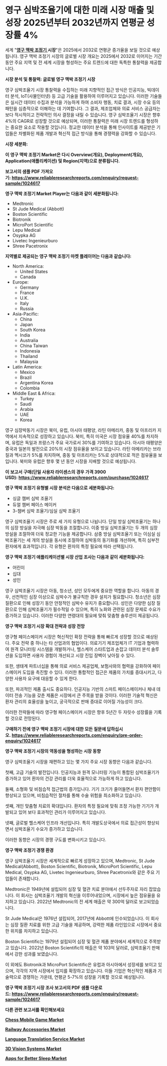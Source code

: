 <p><h1>영구 심박조율기에 대한 미래 시장 매출 및 성장 2025년부터 2032년까지 연평균 성장률 4%</h1></p><p>세계 "<strong><a href="https://www.reliableresearchreports.com/permanent-pacemaker-r1024617?utm_campaign=106&utm_medium=8&utm_source=Github&utm_content=ia&utm_term=07032025&utm_id=permanent-pacemaker">영구 맥박 조정기&nbsp;</a></strong><strong>시장</strong>"은 2025에서 2032로 연평균 증가율을 보일 것으로 예상됩니다. 영구 맥박 조정기 시장의 글로벌 시장 개요는 2025에서 2032로 이어지는 기간 동안 주요 지역 및 전 세계 시장을 형성하는 주요 트렌드에 대한 독특한 통찰력을 제공합니다.</p>
<p><strong>시장 분석 및 통찰력: 글로벌 영구 맥박 조정기 시장</strong></p>
<p><p>영구 심박조율기 시장 통찰력을 수집하는 미래 지향적인 접근 방식은 인공지능, 빅데이터 분석, IoT(사물인터넷) 등 고급 기술을 활용하여 이루어지고 있습니다. 이러한 기술들은 실시간 데이터 수집과 분석을 가능하게 하여 소비자 행동, 치료 결과, 시장 수요 등의 패턴을 심층적으로 이해하는 데 기여합니다. 그 결과, 제조업체와 의료 서비스 공급자는 보다 적시적이고 전략적인 의사 결정을 내릴 수 있습니다. 영구 심박조율기 시장은 향후 4%의 CAGR로 성장할 것으로 예상되며, 이러한 통찰력은 미래 시장 트렌드를 형성하는 중요한 요소로 작용할 것입니다. 정교한 데이터 분석을 통해 인사이트를 제공받은 기업들은 차별화된 제품 개발과 혁신적 접근 방식을 통해 경쟁력을 강화할 수 있습니다.</p><a href="%7CAUTHORITHY_DOMAIN_URL%7C?utm_campaign=106&utm_medium=8&utm_source=Github&utm_content=ia&utm_term=07032025&utm_id=permanent-pacemaker"></a></p>
<p><strong>시장 세분화:</strong></p>
<p><strong>이 영구 맥박 조정기 Market은 다시 Overview(개요), Deployment(개요), Application(애플리케이션) 및 Region(지역)으로 분류됩니다.</strong></p>
<p><strong>보고서의 샘플 PDF 가져오기:&nbsp;<a href="https://www.reliableresearchreports.com/enquiry/request-sample/1024617?utm_campaign=106&utm_medium=8&utm_source=Github&utm_content=ia&utm_term=07032025&utm_id=permanent-pacemaker">https://www.reliableresearchreports.com/enquiry/request-sample/1024617</a></strong><strong></strong></p>
<p><strong>영구 맥박 조정기 Market Player는 다음과 같이 세분화됩니다:</strong></p>
<p><ul><li>Medtronic</li><li>St Jude Medical (Abbott)</li><li>Boston Scientific</li><li>Biotronik</li><li>MicroPort Scientific</li><li>Lepu Medical</li><li>Osypka AG</li><li>Livetec Ingenieurburo</li><li>Shree Pacetronix</li></ul></p>
<p><strong>지역별로 제공되는 영구 맥박 조정기 마켓 플레이어는 다음과 같습니다:</strong></p>
<p><ul>
    <li>
        North America:
        <ul>
            <li>United States</li>
            <li>Canada</li>
        </ul>
    </li>
    <li>
        Europe:
        <ul>
            <li>Germany</li>
            <li>France</li>
            <li>U.K.</li>
            <li>Italy</li>
            <li>Russia</li>
        </ul>
    </li>
    <li>
        Asia-Pacific:
        <ul>
            <li>China</li>
            <li>Japan</li>
            <li>South Korea</li>
            <li>India</li>
            <li>Australia</li>
            <li>China Taiwan</li>
            <li>Indonesia</li>
            <li>Thailand</li>
            <li>Malaysia</li>
        </ul>
    </li>
    <li>
        Latin America:
        <ul>
            <li>Mexico</li>
            <li>Brazil</li>
            <li>Argentina Korea</li>
            <li>Colombia</li>
        </ul>
    </li>
    <li>
        Middle East & Africa:
        <ul>
            <li>Turkey</li>
            <li>Saudi</li>
            <li>Arabia</li>
            <li>UAE</li>
            <li>Korea</li>
        </ul>
    </li>
    </ul></p>
<p><p>영구 심장박동기 시장은 북미, 유럽, 아시아 태평양, 라틴 아메리카, 중동 및 아프리카 지역에서 지속적으로 성장하고 있습니다. 북미, 특히 미국은 시장 점유율 40%를 차지하며, 유럽은 독일과 프랑스가 주요 국가로서 30%를 기여하고 있습니다. 아시아 태평양은 중국과 일본의 발전으로 20%의 시장 점유율을 보이고 있습니다. 라틴 아메리카는 브라질과 멕시코가 5%를 차지하며, 중동 및 아프리카는 5%로 상대적으로 적은 점유율을 보입니다. 북미와 유럽은 향후 몇 년 동안 시장을 지배할 것으로 예상됩니다.</p></p>
<p><strong>이 보고서 구매(단일 사용자 라이센스의 경우 가격 3900 USD):&nbsp;<a href="https://www.reliableresearchreports.com/purchase/1024617?utm_campaign=106&utm_medium=8&utm_source=Github&utm_content=ia&utm_term=07032025&utm_id=permanent-pacemaker">https://www.reliableresearchreports.com/purchase/1024617</a></strong></p>
<p><strong>영구 맥박 조정기 유형별 시장 분석은 다음으로 세분화됩니다:</strong></p>
<p><ul><li>싱글 챔버 심박 조율기</li><li>듀얼 챔버 페이스 메이커</li><li>3-챔버 심박 조율기/심실 심박 조율기</li></ul></p>
<p><p>영구 심박조율기 시장은 주로 세 가지 유형으로 나뉩니다. 단일 방실 심박조율기는 하나의 심장 방실을 자극해 심장 박동을 조절합니다. 이중 방실 심박조율기는 두 개의 심장 방실을 조절하여 더욱 정교한 기능을 제공합니다. 삼중 방실 심박조율기 또는 이심실 심박조율기는 세 개의 방실을 동시에 조절하여 심박동의 동기화를 개선하며, 특히 심부전 환자에게 효과적입니다. 각 유형은 환자의 특정 필요에 따라 선택됩니다.</p></p>
<p><strong>영구 맥박 조정기 애플리케이션별 시장 산업 조사는 다음과 같이 세분화됩니다:</strong></p>
<p><ul><li>어린이</li><li>십대</li><li>성인</li></ul></p>
<p><p>영구 심박조율기 시장은 아동, 청소년, 성인 모두에게 중요한 역할을 합니다. 아동의 경우, 선천적인 심장 이상으로 심박수가 불규칙한 경우 설치가 필요합니다. 청소년은 심장 질환으로 인해 성장기 동안 안정적인 심박수 유지가 중요합니다. 성인은 다양한 심장 질환으로 인해 심박조율기가 필수적일 수 있으며, 특히 노화와 관련된 심장 문제로 수요가 증가하고 있습니다. 이러한 다양한 연령대의 필요에 맞춰 맞춤형 솔루션이 제공됩니다.</p></p>
<p><strong>영구 맥박 조정기 시장 확대 전략과 성장 전망</strong></p>
<p><p>영구형 페이스메이커 시장은 혁신적인 확장 전략을 통해 빠르게 성장할 것으로 예상된다. 주요 전략 중 하나는 타 산업과의 협업이다. 의료기기 제조업체가 IT 기업과 협력하여 원격 모니터링 시스템을 개발하거나, 헬스케어 스타트업과 손잡고 데이터 분석 솔루션을 도입하면 사용자 경험이 개선되고 시장 진입 장벽이 낮아질 수 있다.</p><p>또한, 생태계 파트너십을 통해 의료 서비스 제공업체, 보험사와의 협력을 강화하여 페이스메이커 도입을 촉진할 수 있다. 이러한 통합적인 접근은 제품의 가치를 증대시키고, 다양한 사용자 요구에 대응할 수 있게 한다.</p><p>또한, 파괴적인 제품 출시도 중요하다. 인공지능 기반의 스마트 페이스메이커나 체내 데이터 전송 기능을 갖춘 제품은 시장에서 큰 주목을 받을 것이다. 이러한 기술적 혁신은 환자 관리의 효율성을 높이고, 궁극적으로 판매 증대로 이어질 가능성이 크다.</p><p>이러한 전략들에 따라 영구형 페이스메이커 시장은 향후 5년간 두 자릿수 성장률을 기록할 것으로 전망된다.</p></p>
<p><strong>구매하기 전에 영구 맥박 조정기 시장에 대한 모든 질문에 답하십시오.&nbsp;<a href="https://www.reliableresearchreports.com/enquiry/pre-order-enquiry/1024617?utm_campaign=106&utm_medium=8&utm_source=Github&utm_content=ia&utm_term=07032025&utm_id=permanent-pacemaker">https://www.reliableresearchreports.com/enquiry/pre-order-enquiry/1024617</a></strong><strong></strong></p>
<p><strong>영구 맥박 조정기 시장의 역동성을 형성하는 시장 동향</strong></p>
<p><p>영구 심박조율기 시장을 재편하고 있는 몇 가지 주요 시장 동향은 다음과 같습니다. </p><p>첫째, 고급 기술의 발전입니다. 인공지능과 원격 모니터링 기능이 통합된 심박조율기가 증가하고 있어 환자의 건강 관리를 더욱 효율적으로 가능하게 하고 있습니다. </p><p>둘째, 소형화 및 비침습적 접근법의 증가입니다. 기기 크기가 줄어들면서 환자 편안함이 향상되고 있으며, 비침습적인 절차를 통해 수술 위험을 최소화하고 있습니다. </p><p>셋째, 개인 맞춤형 치료의 확대입니다. 환자의 특정 필요에 맞춰 조정 가능한 기기가 개발되고 있어 보다 효과적인 관리가 이루어지고 있습니다. </p><p>넷째, 글로벌 헬스케어 인프라 개선입니다. 특히 개발도상국에서 의료 접근성이 향상되면서 심박조율기 수요가 증가하고 있습니다. </p><p>이러한 동향은 시장의 경쟁 구도를 변화시키고 있습니다.</p></p>
<p><strong>영구 맥박 조정기 경쟁 환경</strong></p>
<p><p>영구 심박조율기 시장은 세계적으로 빠르게 성장하고 있으며, Medtronic, St Jude Medical(Abbott), Boston Scientific, Biotronik, MicroPort Scientific, Lepu Medical, Osypka AG, Livetec Ingenieurburo, Shree Pacetronix와 같은 주요 기업들이 존재합니다. </p><p>Medtronic은 1949년에 설립되어 심장 및 혈관 치료 분야에서 선두주자로 자리 잡았습니다. 이 회사는 심박조율기 개발의 혁신을 이루어내었으며, 시장에서 높은 점유율을 유지하고 있습니다. 2022년 Medtronic의 전 세계 매출은 약 300억 달러로 보고되었습니다.</p><p>St Jude Medical은 1976년 설립되어, 2017년에 Abbott에 인수되었습니다. 이 회사는 심장 질환 치료를 위한 고급 기술을 제공하며, 강력한 제품 라인업으로 시장에서 중요한 위치를 차지하고 있습니다.</p><p>Boston Scientific는 1979년 설립되어 심장 및 혈관 제품 분야에서 세계적으로 주목받고 있습니다. 2022년 Boston Scientific의 매출은 약 103억 달러로, 심박조율기 판매에서 강한 성과를 보였습니다.</p><p>이 외에도 Biotronik과 MicroPort Scientific은 유럽과 아시아에서 성장세를 보이고 있으며, 각각의 지역 시장에서 입지를 확장하고 있습니다. 이들 기업은 혁신적인 제품과 기술력으로 경쟁하는 가운데, 연평균 5-7%의 성장을 기록할 것으로 예상됩니다.</p></p>
<p><strong>영구 맥박 조정기 시장 조사 보고서의 PDF 샘플 다운로드:&nbsp;<a href="https://www.reliableresearchreports.com/enquiry/request-sample/1024617?utm_campaign=106&utm_medium=8&utm_source=Github&utm_content=ia&utm_term=07032025&utm_id=permanent-pacemaker">https://www.reliableresearchreports.com/enquiry/request-sample/1024617</a></strong></p>
<p><strong></strong></p>
<p><strong></strong></p>
<p><strong></strong></p>
<p><strong></strong></p>
<p><strong>다른 관련 보고서를 확인해보세요</strong></p>
<p><strong><p><a href="https://github.com/warshatulang0/Market-Research-Report-List-1/blob/main/chess-mobile-game-market.md?utm_campaign=106&utm_medium=8&utm_source=Github&utm_content=ia&utm_term=07032025&utm_id=permanent-pacemaker">Chess Mobile Game Market</a></p><p><a href="https://github.com/kryshaprilbb/Market-Research-Report-List-1/blob/main/railway-accessories-market.md?utm_campaign=106&utm_medium=8&utm_source=Github&utm_content=ia&utm_term=07032025&utm_id=permanent-pacemaker">Railway Accessories Market</a></p><p><a href="https://github.com/yepezkommakp/Market-Research-Report-List-1/blob/main/language-translation-service-market.md?utm_campaign=106&utm_medium=8&utm_source=Github&utm_content=ia&utm_term=07032025&utm_id=permanent-pacemaker">Language Translation Service Market</a></p><p><a href="https://github.com/kolffmaris58/Market-Research-Report-List-1/blob/main/3d-vision-systems-market.md?utm_campaign=106&utm_medium=8&utm_source=Github&utm_content=ia&utm_term=07032025&utm_id=permanent-pacemaker">3D Vision Systems Market</a></p><p><a href="https://github.com/syiqvanyo/Market-Research-Report-List-1/blob/main/apps-for-better-sleep-market.md?utm_campaign=106&utm_medium=8&utm_source=Github&utm_content=ia&utm_term=07032025&utm_id=permanent-pacemaker">Apps for Better Sleep Market</a></p></strong></p>